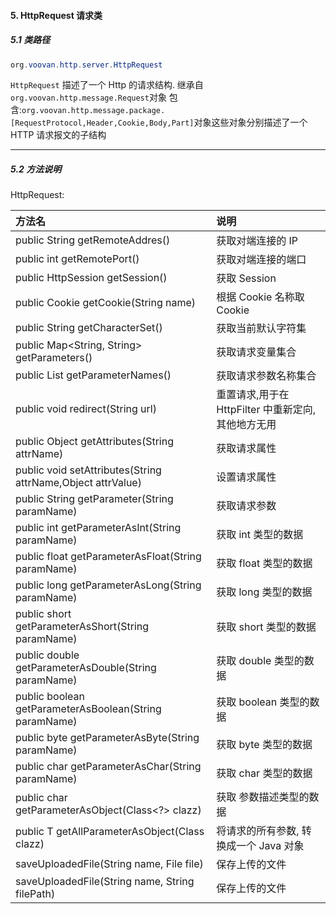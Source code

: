 #### 5. HttpRequest 请求类
##### 5.1 类路径
```java
org.voovan.http.server.HttpRequest
```
`HttpRequest` 描述了一个 Http 的请求结构.
继承自`org.voovan.http.message.Request`对象
包含:`org.voovan.http.message.package.[RequestProtocol,Header,Cookie,Body,Part]`对象这些对象分别描述了一个 HTTP 请求报文的子结构

---------------------------

##### 5.2 方法说明
HttpRequest:

|  方法名                      | 说明           | 
| :-----------------------  |:------------- |
|public String getRemoteAddres()            |获取对端连接的 IP 
|public int getRemotePort()                 |获取对端连接的端口
|public HttpSession getSession()            |获取 Session
|public Cookie getCookie(String name)       |根据 Cookie 名称取 Cookie
|public String getCharacterSet()            |获取当前默认字符集
|public Map<String, String> getParameters() |获取请求变量集合
|public List<String> getParameterNames()    |获取请求参数名称集合
|public void redirect(String url)           |重置请求,用于在 HttpFilter 中重新定向,其他地方无用
|public Object getAttributes(String attrName)| 获取请求属性
|public void setAttributes(String attrName,Object attrValue) |  设置请求属性
|public String getParameter(String paramName)   | 获取请求参数
|public int getParameterAsInt(String paramName) | 获取 int 类型的数据
|public float getParameterAsFloat(String paramName) | 获取 float 类型的数据
|public long getParameterAsLong(String paramName)   | 获取 long 类型的数据
|public short getParameterAsShort(String paramName) | 获取 short 类型的数据
|public double getParameterAsDouble(String paramName)| 获取 double 类型的数据
|public boolean getParameterAsBoolean(String paramName) | 获取 boolean 类型的数据
|public byte getParameterAsByte(String paramName)       | 获取 byte 类型的数据
|public char getParameterAsChar(String paramName)       | 获取 char 类型的数据
|public char getParameterAsObject(Class<?> clazz)       | 获取 参数描述类型的数据
|public <T>T getAllParameterAsObject(Class<T> clazz)| 将请求的所有参数, 转换成一个 Java 对象
|saveUploadedFile(String name, File file) | 保存上传的文件
|saveUploadedFile(String name, String filePath) | 保存上传的文件
